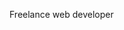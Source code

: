 Freelance web developer

<!--
I'm a results driven **Web Developer** with a focus on creating efficient, high quality and user-friendly web applications. 

I absolute love writing *__SOLID__* code and using *__design patterns__*. 

I also like writing **unit tests** (mostly `PHPUnit` and `Jest`) and **BDD** (`Gherkin`, `Cucumber`, `Selenium`).

**mormat/mormat** is a ✨ _special_ ✨ repository because its `README.md` (this file) appears on your GitHub profile.

Here are some ideas to get you started:

- 🔭 I’m currently working on ...
- 🌱 I’m currently learning ...
- 👯 I’m looking to collaborate on ...
- 🤔 I’m looking for help with ...
- 💬 Ask me about ...
- 📫 How to reach me: ...
- 😄 Pronouns: ...
- ⚡ Fun fact: ...
-->
